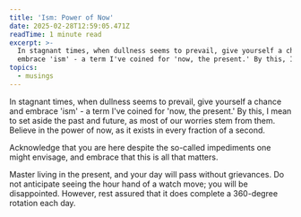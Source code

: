 ```yaml
---
title: 'Ism: Power of Now'
date: 2025-02-28T12:59:05.471Z
readTime: 1 minute read
excerpt: >-
  In stagnant times, when dullness seems to prevail, give yourself a chance and
  embrace 'ism' - a term I've coined for 'now, the present.' By this, I me...
topics:
  - musings
---
```

In stagnant times, when dullness seems to prevail, give yourself a chance and embrace 'ism' - a term I've coined for 'now, the present.' By this, I mean to set aside the past and future, as most of our worries stem from them. Believe in the power of now, as it exists in every fraction of a second.
 
 Acknowledge that you are here despite the so-called impediments one might envisage, and embrace that this is all that matters.
 
 Master living in the present, and your day will pass without grievances.
 Do not anticipate seeing the hour hand of a watch move; you will be disappointed. However, rest assured that it does complete a 360-degree rotation each day.
